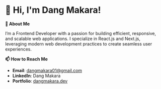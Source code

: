 # **👋 Hi, I'm Dang Makara!**


**🚀 About Me**

I’m a Frontend Developer with a passion for building efficient, responsive, and scalable web applications. I specialize in React.js and Next.js, leveraging modern web development practices to create seamless user experiences.

**📫 How to Reach Me**  
- **Email**: [dangmakara01@gmail.com](https://mail.google.com/mail/?view=cm&fs=1&to=dangmakara01@gmail.com)  
- **LinkedIn**: Dang Makara  
- **Portfolio**: [dangmakara.dev](https://my-portfolio-two-alpha-91.vercel.app/)
